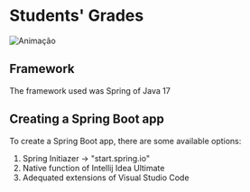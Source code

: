 # Students' Grades

![Animação](https://user-images.githubusercontent.com/62726118/199869133-7b69cf43-4c38-4015-b76c-584c0261a0da.gif)

## Framework

The framework used was Spring of Java 17

## Creating a Spring Boot app

To create a Spring Boot app, there are some available options:
1. Spring Initiazer -> "start.spring.io"
2. Native function of Intellij Idea Ultimate
3. Adequated extensions of Visual Studio Code
